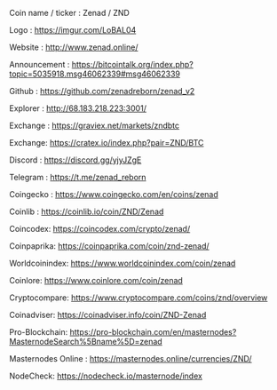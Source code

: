 Coin name / ticker : Zenad / ZND

Logo : https://imgur.com/LoBAL04

Website : http://www.zenad.online/

Announcement : https://bitcointalk.org/index.php?topic=5035918.msg46062339#msg46062339

Github : https://github.com/zenadreborn/zenad_v2

Explorer : http://68.183.218.223:3001/

Exchange : https://graviex.net/markets/zndbtc

Exchange: https://cratex.io/index.php?pair=ZND/BTC

Discord : https://discord.gg/yjyJZgE

Telegram : https://t.me/zenad_reborn

Coingecko : https://www.coingecko.com/en/coins/zenad

Coinlib : https://coinlib.io/coin/ZND/Zenad

Coincodex: https://coincodex.com/crypto/zenad/

Coinpaprika: https://coinpaprika.com/coin/znd-zenad/

Worldcoinindex: https://www.worldcoinindex.com/coin/zenad

Coinlore: https://www.coinlore.com/coin/zenad

Cryptocompare: https://www.cryptocompare.com/coins/znd/overview

Coinadviser: https://coinadviser.info/coin/ZND-Zenad

Pro-Blockchain: https://pro-blockchain.com/en/masternodes?MasternodeSearch%5Bname%5D=zenad

Masternodes Online : https://masternodes.online/currencies/ZND/

NodeCheck: https://nodecheck.io/masternode/index
